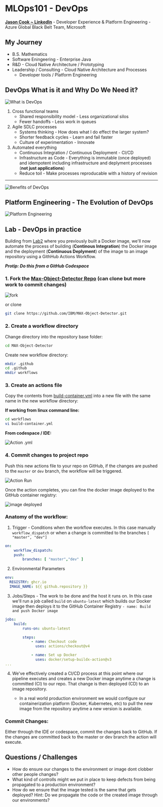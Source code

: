 # MLOps101 - DevOps

[**Jason Cook ~ LinkedIn**](https://www.linkedin.com/in/jason-cook-4486b61/) - Developer Experience & Platform Engineering - Azure Global Black Belt Team, Microsoft


## My Journey

- B.S. Mathematics
- Software Eningeering - Enterprise Java
- R&D - Cloud Native Architecture / Prototyping 
- Leadership / Consulting - Cloud Native Architecture and Processes
  -  Developer tools / Platform Engineering

## DevOps What is it and Why Do We Need it?

![What is DevOps](/media/devops.png)

1. Cross functional teams
   - Shared responsibility model - Less organizational silos
   - Fewer handoffs - Less work in queues
2. Agile SDLC processes
   - Systems thinking - How does what I do effect the larger system?
   - Shorter feedback cycles - Learn and fail faster
   - Culture of experimentation - Innovate
3. Automated everything
   - Continuous Integration / Continuous Deployment - CI/CD
   - Infrastructure as Code - Everything is immutable (once deployed) and idempotent including infrastructure and deplyment processes (**not just applications**)
   - Reduce toil - Make processes reproducable with a history of revision

---

![Benefits of DevOps](media/benefits.png)


## Platform Engineering - The Evolution of DevOps
![Platform Engineering](media/plat.png)


## Lab - DevOps in practice

Building from [Lab2](https://github.com/iportilla/deployments/blob/main/lab2/README.md) where you previously built a Docker image, we'll now automate the process of building (**Continous Integration**) the Docker image and the deployment (**Continuous Deplyment**) of the image to an image repository using a GithHub Actions Workflow.

  ***Protip: Do this from a GitHub Codespace***
  
  ### 1. Fork the [Max-Object-Detector Repo](https://github.com/IBM/MAX-Object-Detector.git) (can clone but more work to commit changes)

![fork](media/fork.png)

or clone

```bash
git clone https://github.com/IBM/MAX-Object-Detector.git
```




  ### 2. Create a workflow directory

  Change directory into the repository base folder:

```bash
cd MAX-Object-Detector
```

  Create new workflow directory:

```bash
mkdir .github
cd .github
mkdir workflows
```

  ### 3. Create an actions file

  Copy the contents from [build-container.yml](./resource/build-container.yml) into a new file with the same name in the new workflow directory:

  **If working from linux command line:**
```bash
cd workflows
vi build-container.yml
```

  **From codespace / IDE:**

  ![Action .yml](media/action.png)

  ### 4. Commit changes to project repo

  Push this new actions file to your repo on GitHub, if the changes are pushed to the `master` or `dev` branch, the workflow will be triggered.

![Action Run](media/run.png)

  Once the action completes, you can fine the docker image deployed to the GitHub container registry:

![image deployed](media/imageDeploy.png)

### Anatomy of the workflow:

1. Trigger - Conditions when the workflow executes.  In this case manually `workflow_dispatch` or when a change is committed to the branches `[ "master", "dev"]`
```yaml
on:
    workflow_dispatch:
    push:
        branches: [ "master","dev" ]
```

2. Environmental Parameters

```yaml
env:
  REGISTRY: ghcr.io
  IMAGE_NAME: ${{ github.repository }}
```

3. Jobs/Steps - The work to be done and the host it runs on.  In this case we'll run a job called `build` on `ubuntu-latest` which builds our Docker image then deploys it to the GitHub Container Registry `- name: Build and push Docker image`

```yaml
jobs:
    build:
        runs-on: ubuntu-latest

        steps:
            - name: Checkout code
              uses: actions/checkout@v4

            - name: Set up Docker
              uses: docker/setup-buildx-action@v3
...              
```

4. We've effectively created a CI/CD process at this point where our pipeline executes and creates a new Docker image anytime a change is committed (CI) to our repo.  That change is then deployed (CD) to an image repository.

    - In a real world production environment we would configure our containerization platform (Docker, Kubernetes, etc) to pull the new image from the repository anytime a new version is available.

### Commit Changes:
Either through the IDE or codespace, commit the changes back to GitHub.  If the changes are committed back to the master or dev branch the action will execute.

## Questions / Challenges

* How do ensure our changes to the environment or image dont clobber other people changes?
* What kind of controlls might we put in place to keep defects from being propagated to a production environment?
* How do we ensure that the image tested is the same that gets deployed?  Hint: Do we propagate the code or the created image through our environments?

